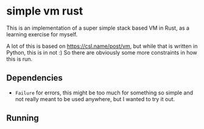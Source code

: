 # simple vm rust

This is an implementation of a super simple stack based VM in Rust, as a learning
exercise for myself.

A lot of this is based on https://csl.name/post/vm, but while that is written in Python,
this is in not :) So there are obviously some more constraints in how this is run.

## Dependencies

- `Failure` for errors, this might be too much for something so simple and not really meant
  to be used anywhere, but I wanted to try it out.

## Running
